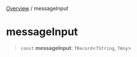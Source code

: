 [Overview](../index.md) / messageInput

# messageInput

> `const` **messageInput**: `TRecord`\<`TString`, `TAny`\>
